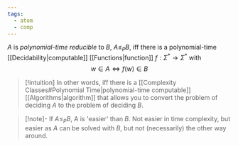 ```yaml
---
tags:
  - atom
  - comp
---
```

$A$ is *polynomial-time reducible* to $B$, $A \le_{P} B$, iff there is a polynomial-time [[Decidability|computable]] [[Functions|function]] $f : \Sigma^* \to \Sigma^*$ with
$$w \in A \iff f(w) \in B$$
> [!intuition] In other words, iff there is a [[Complexity Classes#Polynomial Time|polynomial-time computable]] [[Algorithms|algorithm]] that allows you to convert the problem of deciding $A$ to the problem of deciding $B$.

> [!note]- If $A \le_{P} B$, A is 'easier' than $B$.
> Not easier in time complexity, but easier as $A$ can be solved with $B$, but not (necessarily) the other way around.